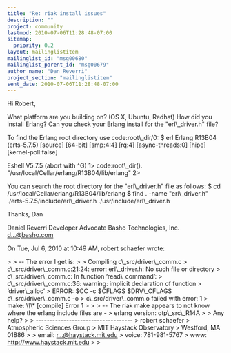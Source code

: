 ```yaml
---
title: "Re: riak install issues"
description: ""
project: community
lastmod: 2010-07-06T11:28:48-07:00
sitemap:
  priority: 0.2
layout: mailinglistitem
mailinglist_id: "msg00680"
mailinglist_parent_id: "msg00679"
author_name: "Dan Reverri"
project_section: "mailinglistitem"
sent_date: 2010-07-06T11:28:48-07:00
---
```



Hi Robert,

What platform are you building on? (OS X, Ubuntu, Redhat)
How did you install Erlang?
Can you check your Erlang install for the "erl\\_driver.h" file?

To find the Erlang root directory use code:root\\_dir/0:
$ erl
Erlang R13B04 (erts-5.7.5) [source] [64-bit] [smp:4:4] [rq:4]
[async-threads:0] [hipe] [kernel-poll:false]

Eshell V5.7.5 (abort with ^G)
1&gt; code:root\\_dir().
"/usr/local/Cellar/erlang/R13B04/lib/erlang"
2&gt;


You can search the root directory for the "erl\\_driver.h" file as follows:
$ cd /usr/local/Cellar/erlang/R13B04/lib/erlang
$ find . -name "erl\\_driver.h"
./erts-5.7.5/include/erl\\_driver.h
./usr/include/erl\\_driver.h


Thanks,
Dan

Daniel Reverri
Developer Advocate
Basho Technologies, Inc.
d...@basho.com


On Tue, Jul 6, 2010 at 10:49 AM, robert schaefer wrote:

&gt;
&gt; -- The error I get is:
&gt;
&gt; Compiling c\\_src/driver\\_comm.c
&gt; c\\_src/driver\\_comm.c:21:24: error: erl\\_driver.h: No such file or directory
&gt; c\\_src/driver\\_comm.c: In function ‘read\\_command’:
&gt; c\\_src/driver\\_comm.c:36: warning: implicit declaration of function
&gt; ‘driver\\_alloc’
&gt; ERROR: $CC -c $CFLAGS $DRV\\_CFLAGS c\\_src/driver\\_comm.c -o
&gt; c\\_src/driver\\_comm.o failed with error: 1
&gt; make: \\*\\*\\* [compile] Error 1
&gt;
&gt;
&gt; -- The riak make appears to not know where the erlang include files are -
&gt; erlang version: otp\\_src\\_R14A
&gt;
&gt; Any help?
&gt;
&gt; -----------------------------------
&gt; robert schaefer
&gt; Atmospheric Sciences Group
&gt; MIT Haystack Observatory
&gt; Westford, MA 01886
&gt;
&gt; email: r...@haystack.mit.edu
&gt; voice: 781-981-5767
&gt; www: http://www.haystack.mit.edu
&gt;
&gt;

